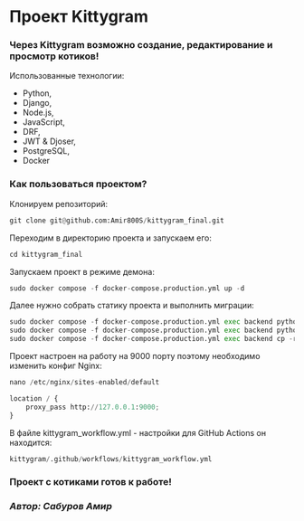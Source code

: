 # Проект Kittygram
### Через Kittygram возможно создание, редактирование и просмотр котиков!
Использованные технологии:
- Python,
- Django,
- Node.js,
- JavaScript,
- DRF,
- JWT & Djoser,
- PostgreSQL,
- Docker

### Как пользоваться проектом?
Клонируем репозиторий:
```python
git clone git@github.com:Amir800S/kittygram_final.git
```
Переходим в директорию проекта и запускаем его:
```python
cd kittygram_final
```
Запускаем проект в режиме демона:
```python
sudo docker compose -f docker-compose.production.yml up -d
```
Далее нужно собрать статику проекта и выполнить миграции:
```python
sudo docker compose -f docker-compose.production.yml exec backend python manage.py migrate
sudo docker compose -f docker-compose.production.yml exec backend python manage.py collectstatic
sudo docker compose -f docker-compose.production.yml exec backend cp -r /app/collected_static/. /backend_static/static/
```
Проект настроен на работу на 9000 порту поэтому необходимо изменить конфиг Nginx:
```python
nano /etc/nginx/sites-enabled/default
```
```python
location / {
    proxy_pass http://127.0.0.1:9000;
}
```
В файле kittygram_workflow.yml - настройки для GitHub Actions он находится:
```python
kittygram/.github/workflows/kittygram_workflow.yml
```

### Проект с котиками готов к работе!

### *Автор: Сабуров Амир* 
